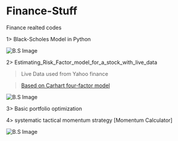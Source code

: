 # Finance-Stuff
Finance realted codes

1> Black-Scholes Model in Python

![B.S Image](https://i0.wp.com/jkaterina.com/wp-content/uploads/2022/10/black_scholes.jpg?w=320&ssl=1)

2> Estimating_Risk_Factor_model_for_a_stock_with_live_data

> Live Data used from Yahoo finance

>[Based on Carhart four-factor model](https://en.wikipedia.org/wiki/Carhart_four-factor_model) 

![B.S Image](https://wikimedia.org/api/rest_v1/media/math/render/svg/0c7c7f7d95dc9641384300683d0678f352e1ba75)

3> Basic portfolio optimization

4> systematic tactical momentum strategy [Momentum Calculator]

![B.S Image](https://pbs.twimg.com/media/FqvDQLzXoAg8zjO?format=jpg&name=900x900)


